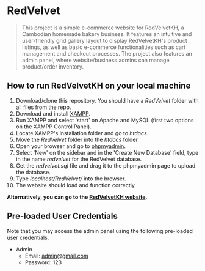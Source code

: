 # RedVelvet

> This project is a simple e-commerce website for RedVelvetKH, a Cambodian homemade bakery business. It features an intuitive and user-friendly grid gallery layout to display RedVelvetKH's product listings, as well as basic e-commerce functionalities such as cart management and checkout processes. The project also features an admin panel, where website/business admins can manage product/order inventory.

## How to run RedVelvetKH on your local machine

1. Download/clone this repository. You should have a *RedVelvet* folder with all files from the repo.
2. Download and install [XAMPP](https://www.apachefriends.org/download.html).
3. Run XAMPP and select 'start' on Apache and MySQL (first two options on the XAMPP Control Panel).
4. Locate XAMPP's installation folder and go to *htdocs*.
5. Move the *RedVelvet* folder into the *htdocs* folder.
6. Open your browser and go to [phpmyadmin](http://localhost/phpmyadmin/).
7. Select 'New' on the sidebar and in the 'Create New Database' field, type in the name *redvelvet* for the RedVelvet database.
8. Get the *redvelvet.sql* file and drag it to the phpmyadmin page to upload the database.
9. Type *localhost/RedVelvet/* into the browser.
10. The website should load and function correctly.

**Alternatively, you can go to the [RedVelvetKH website](https://redvelvetbakery.x10.mx/).**

## Pre-loaded User Credentials

Note that you may access the admin panel using the following pre-loaded user credentials.
+ Admin
  + Email: admin@gmail.com
  + Password: 123
